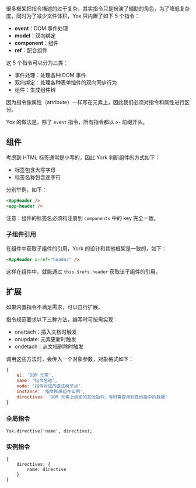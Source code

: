 很多框架把指令描述的过于复杂，其实指令只是扮演了辅助的角色，为了降低复杂度，同时为了减少文件体积，Yox 只内置了如下 5 个指令：

* **event**：DOM 事件处理
* **model**：双向绑定
* **component**：组件
* **ref**：配合组件

这 5 个指令可以分为三类：

* 事件处理：处理各种 DOM 事件
* 双向绑定：处理各种表单控件的双向同步行为
* 组件：生成组件树

因为指令像属性（attribute）一样写在元素上，因此我们必须对指令和属性进行区分。

Yox 的做法是，除了 `event` 指令，所有指令都以 `o-` 前缀开头。

## 组件

考虑到 HTML 标签通常是小写的，因此 York 判断组件的方式如下：

* 标签包含大写字母
* 标签名称包含连字符

分别举例，如下：

```html
<AppHeader />
<app-header />
```

注意：组件的标签名必须和注册到 `components` 中的 key 完全一致。

### 子组件引用

在组件中获取子组件的引用，York 的设计和其他框架是一致的，如下：

```html
<AppHeader o-ref="header" />
```

这样在组件中，就能通过 `this.$refs.header` 获取该子组件的引用。

## 扩展

如果内置指令不满足需求，可以自行扩展。

指令规范要求以下三种方法，编写时可按需实现：

* onattach：插入文档时触发
* onupdate: 元素更新时触发
* ondetach：从文档删除时触发

调用这些方法时，会传入一个对象参数，对象格式如下：

```javascript
{
    el: 'DOM 元素',
    name: '指令名称',
    node: '指令对应的语法树节点',
    instance: '指令所属组件实例',
    directives: 'DOM 元素上绑定的其他指令，有时需要用到其他指令的数据'
}
```

### 全局指令

```
Yox.directive('name', directive);
```

### 实例指令

```
{
    directives: {
        name: directive
    }
}
```

